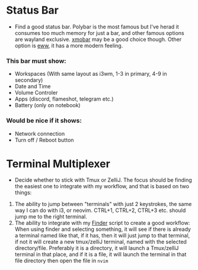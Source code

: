 # Status Bar
- Find a good status bar. Polybar is the most famous but I've herad it consumes too much memory for just a bar, and other famous options are wayland exclusive. [xmobar](https://codeberg.org/xmobar/xmobar) may be a good choice though. Other option is [eww](https://github.com/elkowar/eww), it has a more modern feeling.

### This bar must show:
- Workspaces (With same layout as i3wm, 1-3 in primary, 4-9 in secondary)
- Date and Time
- Volume Controler
- Apps (discord, flameshot, telegram etc.)
- Battery (only on notebook)
### Would be nice if it shows:
- Network connection
- Turn off / Reboot button
    
# Terminal Multiplexer
- Decide whether to stick with Tmux or ZelliJ. The focus should be finding the easiest one to integrate with my workflow, and that is based on two things:
1. The ability to jump between "terminals" with just 2 keystrokes, the same way I can do with i3, or neovim. CTRL+1, CTRL+2, CTRL+3 etc. should jump me to the right terminal.
2. The ability to integrate with my [Finder](./scripts/finder) script to create a good workflow: When using finder and selecting something, it will see if there is already a terminal named like that, if it has, then it will just jump to that terminal, if not it will create a new tmux/zelliJ terminal, named with the selected directory/file. Preferably it is a directory, it will launch a Tmux/zelliJ terminal in that place, and if it is a file, it will launch the terminal in that file directory then open the file in `nvim`

